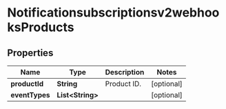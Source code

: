 
# Notificationsubscriptionsv2webhooksProducts

## Properties
Name | Type | Description | Notes
------------ | ------------- | ------------- | -------------
**productId** | **String** | Product ID. |  [optional]
**eventTypes** | **List&lt;String&gt;** |  |  [optional]



